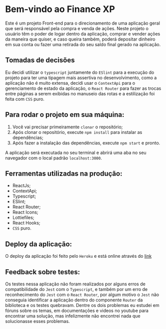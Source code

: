 # Bem-vindo ao Finance XP

Este é um projeto Front-end para o direcionamento de uma aplicação geral que será responsável pela compra e venda de ações.
Neste projeto o usuário têm o poder de logar dentro da aplicação, comprar e vender ações da maneira que quiser, e caso queira também, poderá depositar dinheiro em sua conta ou fazer uma retirada do seu saldo final gerado na aplicação.

## Tomadas de decisões

Eu decidi utilizar o `typescript` juntamente do `ESlint` para a execução do projeto para ter uma tipagem mais assertiva no desenvolvimento, como a aplicação não é muito extensa, decidi usar o `ContextApi` para o gerenciamento de estado da aplicação, o `React Router`
para fazer as trocas entre páginas a serem exibidas no manuseio das rotas e a estilização foi feita com `CSS` puro.

## Para rodar o projeto em sua máquina:

1. Você vai precisar primeiramente `clonar` o repositório;
2. Após clonar o repositório, execute `npm install` para instalar as dependências;
3. Após fazer a instalação das dependências, execute `npm start` e pronto.

A aplicação será executada no seu terminal e abrirá uma aba no seu navegador com o local padrão `localhost:3000`.

## Ferramentas utilizadas na produção:

- ReactJs;
- ContextApi;
- Typescript;
- ESlint;
- React Router;
- React Icons;
- Lottiefiles;
- React Hooks;
- `CSS` puro.

## Deploy da aplicação:

O deploy da aplicação foi feito pelo `Heroku` e está online através do [link](https://financexp.herokuapp.com)

## Feedback sobre testes:

Os testes nessa aplicação não foram realizados por alguns erros de compatibilidade do `Jest` com o `Typescript`, e também por um erro de reconhecimento do `Jest` com o `React Router`,
por algum motivo o `Jest` não conseguia identificar a aplicação dentro do componente `Router` da biblioteca e os testes quebravam.
Dentre os dois problemas eu estudei em fóruns sobre os temas, em documentações e videos no youtube para encontrar uma solução, mas infelizmente não encontrei nada que solucionasse esses problemas.
